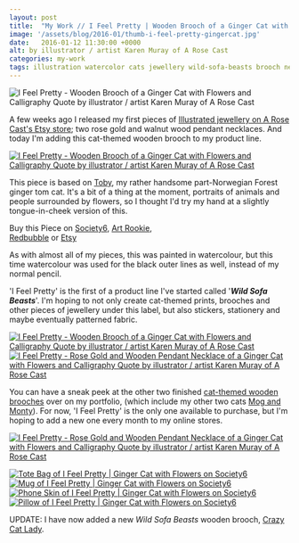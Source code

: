 ```yaml
---
layout: post
title:  "My Work // I Feel Pretty | Wooden Brooch of a Ginger Cat with Flowers"
image: '/assets/blog/2016-01/thumb-i-feel-pretty-gingercat.jpg'
date:   2016-01-12 11:30:00 +0000
alt: by illustrator / artist Karen Muray of A Rose Cast
categories: my-work
tags: illustration watercolor cats jewellery wild-sofa-beasts brooch necklace
---
```


![I Feel Pretty - Wooden Brooch of a Ginger Cat with Flowers and Calligraphy Quote by illustrator / artist Karen Muray of A Rose Cast](/assets/folio/wsb/illustration-i-feel-pretty-cat.jpg "I Feel Pretty - Wooden Brooch of a Ginger Cat with Flowers and Calligraphy Quote by illustrator / artist Karen Muray of A Rose Cast")

A few weeks ago I released my first pieces of [Illustrated jewellery on A Rose Cast's Etsy store](https://www.etsy.com/shop/ARoseCast?section_id=18187909); two rose gold and walnut wood pendant necklaces. And today I'm adding this cat-themed wooden brooch to my product line.

[![I Feel Pretty - Wooden Brooch of a Ginger Cat with Flowers and Calligraphy Quote by illustrator / artist Karen Muray of A Rose Cast](/assets/shop/brooch/brooch-pretty-cat-001.jpg)](https://www.etsy.com/listing/257820045/walnut-wood-brooch-or-rose-gold-necklace "I Feel Pretty - Wooden Brooch of a Ginger Cat with Flowers and Calligraphy Quote by illustrator / artist Karen Muray of @arosecast")

This piece is based on <a href="https://www.instagram.com/p/8nSfiJmFWm/" title="Toby on A Rose Cast's Instagram">Toby</a>, my rather handsome part-Norwegian Forest ginger tom cat. It's a bit of a thing at the moment, portraits of animals and people surrounded by flowers, so I thought I'd try my hand at a slightly tongue-in-cheek version of this.

<div class="highlight">
    Buy <span class="the">this</span> Piece <span class="the">on</span> <a href="https://society6.com/product/i-feel-pretty--ginger-cat-surrounded-by-flowers_print#1=45" title="Buy on Society6">Society6</a>, <span class="the"></span> <a href="http://artrookie.co.uk/profile_items.php?designer=ARoseCast&design=9092" title="Buy on Art Rookie">Art Rookie</a>,<br></span> <a href="http://www.redbubble.com/people/arosecast/works/21558251-i-feel-pretty-watercolour-illustration-of-a-ginger-cat-surrounded-by-flowers" title="Buy on Redbubble">Redbubble</a> <span class="the">or</span> <a href="https://www.etsy.com/listing/257820045/walnut-wood-brooch-with-illustration-of" title="Etsy">Etsy</a>
</div>

As with almost all of my pieces, this was painted in watercolour, but this time watercolour was used for the black outer lines as well, instead of my normal pencil.

'I Feel Pretty' is the first of a product line I've started called '<strong><em>Wild Sofa Beasts</em></strong>'. I'm hoping to not only create cat-themed prints, brooches and other pieces of jewellery under this label, but also stickers, stationery and maybe eventually patterned fabric.

<div class="row">
	<div class="col-md-6">
		<a href="https://www.etsy.com/listing/257820045/walnut-wood-brooch-or-rose-gold-necklace" title="I Feel Pretty - Wooden Brooch of a Ginger Cat with Flowers and Calligraphy Quote by illustrator / artist Karen Muray of A Rose Cast"><img src="/assets/shop/brooch/brooch-pretty-cat-003.jpg" alt="I Feel Pretty - Wooden Brooch of a Ginger Cat with Flowers and Calligraphy Quote by illustrator / artist Karen Muray of A Rose Cast" title="I Feel Pretty - Wooden Brooch of a Ginger Cat with Flowers and Calligraphy Quote by illustrator / artist @arosecast"></a>
	</div>
	<div class="col-md-6">
		<a href="https://www.etsy.com/listing/257820045/walnut-wood-brooch-or-rose-gold-necklace" title="I Feel Pretty - Rose Gold and Wooden Pendant Necklace of a Ginger Cat with Flowers and Calligraphy Quote by illustrator / artist Karen Muray of A Rose Cast"><img src="/assets/shop/necklace/necklace-wsb-pretty-004.jpg" alt="I Feel Pretty - Rose Gold and Wooden Pendant Necklace of a Ginger Cat with Flowers and Calligraphy Quote by illustrator / artist Karen Muray of A Rose Cast" title="I Feel Pretty - Rose Gold and Wooden Pendant Necklace of a Ginger Cat with Flowers and Calligraphy Quote by illustrator / artist Karen Muray of @arosecast"></a>
	</div>
</div>

You can have a sneak peek at the other two finished <a href="/project/illustration-wild-sofa-beasts.html" title="See the other cat-themed wooden brooches, due to be released over the next few months">cat-themed wooden brooches</a> over on my portfolio, (which include my other two cats <a href="https://www.instagram.com/p/5wHS6TGFTD/" title="Mog and Monty on A Rose Cast's Instagram">Mog and Monty</a>). For now, 'I Feel Pretty' is the only one available to purchase, but I'm hoping to add a new one every month to my online stores.

[![I Feel Pretty - Rose Gold and Wooden Pendant Necklace of a Ginger Cat with Flowers and Calligraphy Quote by illustrator / artist Karen Muray of A Rose Cast](/assets/shop/necklace/necklace-wsb-pretty-001.jpg)](https://www.etsy.com/listing/257820045/walnut-wood-brooch-or-rose-gold-necklace "I Feel Pretty - Rose Gold and Wooden Pendant Necklace of a Ginger Cat with Flowers and Calligraphy Quote by illustrator / artist Karen Muray of @arosecast")

<div class="row">
	<div class="col-md-6">
		<a href="https://society6.com/product/i-feel-pretty--ginger-cat-surrounded-by-flowers_print#1=45" title="Tote Bag of I Feel Pretty | Ginger Cat with Flowers on Society6"><img src="/assets/blog/2016-01/society6-i-feel-pretty-ginger-cat-flowers-bags.jpg" alt="Tote Bag of I Feel Pretty | Ginger Cat with Flowers on Society6"></a>
	</div>
	<div class="col-md-6">
		<a href="https://society6.com/product/i-feel-pretty--ginger-cat-surrounded-by-flowers_print#1=45" title="Mug of I Feel Pretty | Ginger Cat with Flowers on Society6"><img src="/assets/blog/2016-01/society6-i-feel-pretty-ginger-cat-flowers-mugs.jpg" alt="Mug of I Feel Pretty | Ginger Cat with Flowers on Society6"></a>
	</div>
</div>

<div class="row">
	<div class="col-md-6">
		<a href="https://society6.com/product/i-feel-pretty--ginger-cat-surrounded-by-flowers_print#1=45" title="Phone Skin of I Feel Pretty | Ginger Cat with Flowers on Society6"><img src="/assets/blog/2016-01/society6-i-feel-pretty-ginger-cat-flowers-cases.jpg" alt="Phone Skin of I Feel Pretty | Ginger Cat with Flowers on Society6"></a>
	</div>
	<div class="col-md-6">
		<a href="https://society6.com/product/i-feel-pretty--ginger-cat-surrounded-by-flowers_print#1=45" title="Pillow of I Feel Pretty | Ginger Cat with Flowers on Society6"><img src="/assets/blog/2016-01/society6-i-feel-pretty-ginger-cat-flowers-pillows.jpg" alt="Pillow of I Feel Pretty | Ginger Cat with Flowers on Society6"></a>
	</div>
</div>

UPDATE: I have now added a new <em>Wild Sofa Beasts</em> wooden brooch, [Crazy Cat Lady](/my-work/2016/02/09/crazy-cat-lady.html).